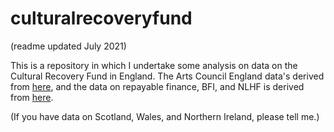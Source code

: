 # culturalrecoveryfund

(readme updated July 2021)

This is a repository in which I undertake some analysis on data on the Cultural Recovery Fund in England. The Arts Council England data's derived from [here](https://www.artscouncil.org.uk/publication/culture-recovery-fund-data), and the data on repayable finance, BFI, and NLHF is derived from [here](https://www.gov.uk/government/news/more-than-165-million-in-repayable-finance-announced-to-support-major-arts-and-heritage-institutions-as-culture-fund-marks-1-billion-milestone). 

(If you have data on Scotland, Wales, and Northern Ireland, please tell me.)
